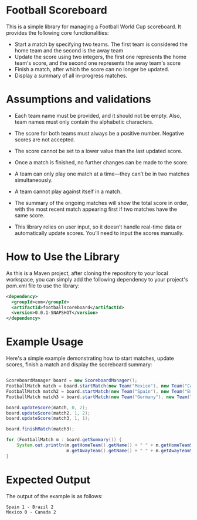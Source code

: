  
# Football Scoreboard
 
This is a simple library for managing a Football World Cup scoreboard. It provides the following core functionalities:

  - Start a match by specifying two teams. The first team is considered the home team and the second is the away team
  - Update the score using two integers, the first one represents the home team's score, and the second one represents the away team's score
  - Finish a match, after which the score can no longer be updated.
  - Display a summary of all in-progress matches.

# Assumptions and validations

- Each team name must be provided, and it should not be empty. Also, team names must only contain the alphabetic characters.

- The score for both teams must always be a positive number. Negative scores are not accepted.

- The score cannot be set to a lower value than the last updated score.
  
- Once a match is finished, no further changes can be made to the score.

- A team can only play one match at a time—they can’t be in two matches simultaneously.
  
-  A team cannot play against itself in a match.

- The summary of the ongoing matches will show the total score in order, with the most recent match appearing first if two matches have the same score.
  
- This library relies on user input, so it doesn’t handle real-time data or automatically update scores. You’ll need to input the scores manually.


# How to Use the Library

As this is a Maven project, after cloning the repository to your local workspace, you can simply add the following dependency to your project's pom.xml file to use the library:

```xml
<dependency>
  <groupId>com</groupId>
  <artifactId>footballscoreboard</artifactId>
  <version>0.0.1-SNAPSHOT</version>
</dependency>
```
# Example Usage

Here's a simple example demonstrating how to start matches, update scores, finish a match and display the scoreboard summary:
```java

ScoreboardManager board = new ScoreboardManager();
FootballMatch match = board.startMatch(new Team("Mexico"), new Team("Canada"));
FootballMatch match2 = board.startMatch(new Team("Spain"), new Team("Brazil"));
FootballMatch match3 = board.startMatch(new Team("Germany"), new Team("France"));

board.updateScore(match, 0, 2);
board.updateScore(match2, 1, 2);
board.updateScore(match3, 1, 1);

board.finishMatch(match3);

for (FootballMatch m : board.getSummary()) {
    System.out.println(m.getHomeTeam().getName() + " " + m.getHomeTeamScore() + " - " +
                       m.getAwayTeam().getName() + " " + m.getAwayTeamScore());
}
```
# Expected Output
The output of the example is as follows:

``` enginx
Spain 1 - Brazil 2
Mexico 0 - Canada 2
```